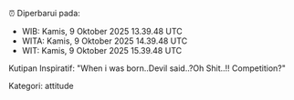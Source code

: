 ⏰ Diperbarui pada:
- WIB: Kamis, 9 Oktober 2025 13.39.48 UTC
- WITA: Kamis, 9 Oktober 2025 14.39.48 UTC
- WIT: Kamis, 9 Oktober 2025 15.39.48 UTC

Kutipan Inspiratif:
"When i was born..Devil said..?Oh Shit..!! Competition?"


Kategori: attitude

